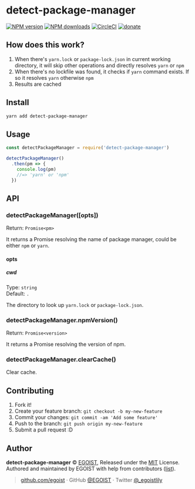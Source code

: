 
# detect-package-manager

[![NPM version](https://img.shields.io/npm/v/detect-package-manager.svg?style=flat)](https://npmjs.com/package/detect-package-manager) [![NPM downloads](https://img.shields.io/npm/dm/detect-package-manager.svg?style=flat)](https://npmjs.com/package/detect-package-manager) [![CircleCI](https://circleci.com/gh/egoist/detect-package-manager/tree/master.svg?style=shield)](https://circleci.com/gh/egoist/detect-package-manager/tree/master)  [![donate](https://img.shields.io/badge/$-donate-ff69b4.svg?maxAge=2592000&style=flat)](https://github.com/egoist/donate)

## How does this work?

1. When there's `yarn.lock` or `package-lock.json` in current working directory, it will skip other operations and directly resolves `yarn` or `npm`
2. When there's no lockfile was found, it checks if `yarn` command exists. If so it resolves `yarn` otherwise `npm`
3. Results are cached

## Install

```bash
yarn add detect-package-manager
```

## Usage

```js
const detectPackageManager = require('detect-package-manager')

detectPackageManager()
  .then(pm => {
    console.log(pm)
    //=> 'yarn' or 'npm'
  })
```

## API

### detectPackageManager([opts])

Return: `Promise<pm>`

It returns a Promise resolving the name of package manager, could be either `npm` or `yarn`.

#### opts

##### cwd

Type: `string`<br>
Default: `.`

The directory to look up `yarn.lock` or `package-lock.json`.

### detectPackageManager.npmVersion()

Return: `Promise<version>`

It returns a Promise resolving the version of npm.

### detectPackageManager.clearCache()

Clear cache.

## Contributing

1. Fork it!
2. Create your feature branch: `git checkout -b my-new-feature`
3. Commit your changes: `git commit -am 'Add some feature'`
4. Push to the branch: `git push origin my-new-feature`
5. Submit a pull request :D


## Author

**detect-package-manager** © [EGOIST](https://github.com/egoist), Released under the [MIT](./LICENSE) License.<br>
Authored and maintained by EGOIST with help from contributors ([list](https://github.com/egoist/detect-package-manager/contributors)).

> [github.com/egoist](https://github.com/egoist) · GitHub [@EGOIST](https://github.com/egoist) · Twitter [@_egoistlily](https://twitter.com/_egoistlily)
